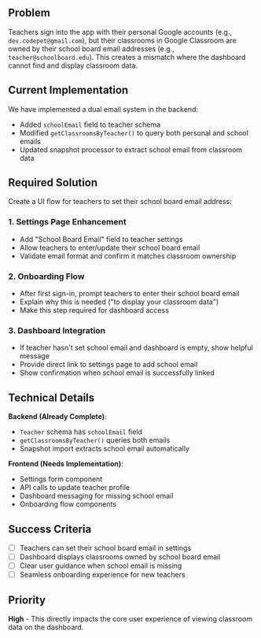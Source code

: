 ## Problem

Teachers sign into the app with their personal Google accounts (e.g., `dev.codepet@gmail.com`), but their classrooms in Google Classroom are owned by their school board email addresses (e.g., `teacher@schoolboard.edu`). This creates a mismatch where the dashboard cannot find and display classroom data.

## Current Implementation

We have implemented a dual email system in the backend:
- Added `schoolEmail` field to teacher schema
- Modified `getClassroomsByTeacher()` to query both personal and school emails  
- Updated snapshot processor to extract school email from classroom data

## Required Solution

Create a UI flow for teachers to set their school board email address:

### 1. Settings Page Enhancement
- Add "School Board Email" field to teacher settings
- Allow teachers to enter/update their school board email
- Validate email format and confirm it matches classroom ownership

### 2. Onboarding Flow  
- After first sign-in, prompt teachers to enter their school board email
- Explain why this is needed ("to display your classroom data")
- Make this step required for dashboard access

### 3. Dashboard Integration
- If teacher hasn't set school email and dashboard is empty, show helpful message
- Provide direct link to settings page to add school email
- Show confirmation when school email is successfully linked

## Technical Details

**Backend (Already Complete)**:
- `Teacher` schema has `schoolEmail` field
- `getClassroomsByTeacher()` queries both emails
- Snapshot import extracts school email automatically

**Frontend (Needs Implementation)**:
- Settings form component
- API calls to update teacher profile
- Dashboard messaging for missing school email
- Onboarding flow components

## Success Criteria

- [ ] Teachers can set their school board email in settings
- [ ] Dashboard displays classrooms owned by school board email
- [ ] Clear user guidance when school email is missing
- [ ] Seamless onboarding experience for new teachers

## Priority

**High** - This directly impacts the core user experience of viewing classroom data on the dashboard.